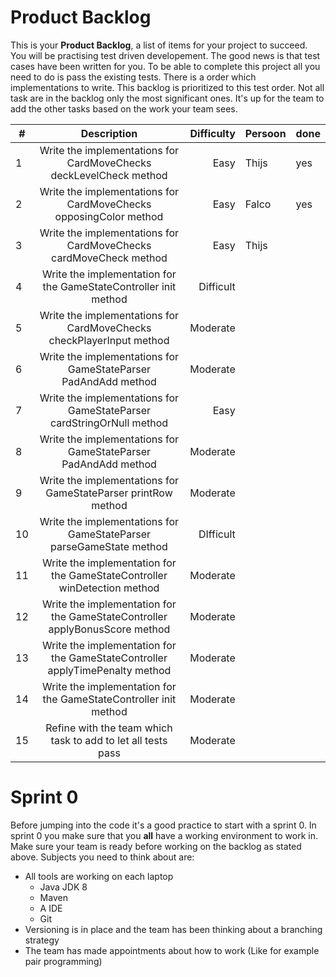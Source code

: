 # Product Backlog

This is your **Product Backlog**, a list of items for your project to succeed. You will be practising test driven developement.
The good news is that test cases have been written for you. To be able to complete this project all you need to do is pass the 
existing tests. There is a order which implementations to write. This backlog is prioritized to this test order.
Not all task are in the backlog only the most significant ones. It's up for the team to add the other tasks based
on the work your team sees.

| #     | Description                                       | Difficulty            | Persoon| done|
|-------|:-------------------------------------------------:|----------------------:|---|---|
| 1     | Write the implementations for CardMoveChecks deckLevelCheck method| Easy | Thijs|yes
| 2     | Write the implementations for CardMoveChecks opposingColor method| Easy| Falco|yes
| 3     | Write the implementations for CardMoveChecks cardMoveCheck method| Easy| Thijs|
| 4     | Write the implementation for the GameStateController init method| Difficult|
| 5     | Write the implementations for CardMoveChecks checkPlayerInput method| Moderate| |
| 6     | Write the implementations for GameStateParser PadAndAdd method| Moderate||
| 7     | Write the implementations for GameStateParser cardStringOrNull method| Easy||
| 8     | Write the implementations for GameStateParser PadAndAdd method| Moderate||
| 9     | Write the implementations for GameStateParser printRow method| Moderate||
| 10    | Write the implementations for GameStateParser parseGameState method| DIfficult||
| 11    | Write the implementation for the GameStateController winDetection method| Moderate||
| 12    | Write the implementation for the GameStateController applyBonusScore method| Moderate||
| 13    | Write the implementation for the GameStateController applyTimePenalty method| Moderate||
| 14    | Write the implementation for the GameStateController init method| Moderate||
| 15    | Refine with the team which task to add to let all tests pass| Moderate||
# Sprint 0
Before jumping into the code it's a good practice to start with a sprint 0. In sprint 0 you
make sure that you **all** have a working environment to work in. Make sure your team is ready
before working on the backlog as stated above. Subjects you need to think about are:
- All tools are working on each laptop
    - Java JDK 8
    - Maven
    - A IDE 
    - Git 
- Versioning is in place and the team has been thinking about a branching strategy
- The team has made appointments about how to work (Like for example pair programming)








